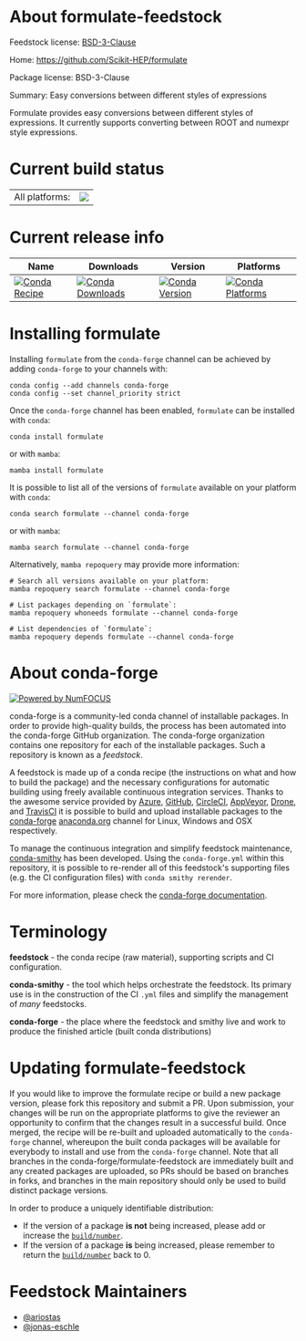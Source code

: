 About formulate-feedstock
=========================

Feedstock license: [BSD-3-Clause](https://github.com/conda-forge/formulate-feedstock/blob/main/LICENSE.txt)

Home: https://github.com/Scikit-HEP/formulate

Package license: BSD-3-Clause

Summary: Easy conversions between different styles of expressions

Formulate provides easy conversions between different styles of expressions.
It currently supports converting between ROOT and numexpr style expressions.


Current build status
====================


<table><tr><td>All platforms:</td>
    <td>
      <a href="https://dev.azure.com/conda-forge/feedstock-builds/_build/latest?definitionId=25732&branchName=main">
        <img src="https://dev.azure.com/conda-forge/feedstock-builds/_apis/build/status/formulate-feedstock?branchName=main">
      </a>
    </td>
  </tr>
</table>

Current release info
====================

| Name | Downloads | Version | Platforms |
| --- | --- | --- | --- |
| [![Conda Recipe](https://img.shields.io/badge/recipe-formulate-green.svg)](https://anaconda.org/conda-forge/formulate) | [![Conda Downloads](https://img.shields.io/conda/dn/conda-forge/formulate.svg)](https://anaconda.org/conda-forge/formulate) | [![Conda Version](https://img.shields.io/conda/vn/conda-forge/formulate.svg)](https://anaconda.org/conda-forge/formulate) | [![Conda Platforms](https://img.shields.io/conda/pn/conda-forge/formulate.svg)](https://anaconda.org/conda-forge/formulate) |

Installing formulate
====================

Installing `formulate` from the `conda-forge` channel can be achieved by adding `conda-forge` to your channels with:

```
conda config --add channels conda-forge
conda config --set channel_priority strict
```

Once the `conda-forge` channel has been enabled, `formulate` can be installed with `conda`:

```
conda install formulate
```

or with `mamba`:

```
mamba install formulate
```

It is possible to list all of the versions of `formulate` available on your platform with `conda`:

```
conda search formulate --channel conda-forge
```

or with `mamba`:

```
mamba search formulate --channel conda-forge
```

Alternatively, `mamba repoquery` may provide more information:

```
# Search all versions available on your platform:
mamba repoquery search formulate --channel conda-forge

# List packages depending on `formulate`:
mamba repoquery whoneeds formulate --channel conda-forge

# List dependencies of `formulate`:
mamba repoquery depends formulate --channel conda-forge
```


About conda-forge
=================

[![Powered by
NumFOCUS](https://img.shields.io/badge/powered%20by-NumFOCUS-orange.svg?style=flat&colorA=E1523D&colorB=007D8A)](https://numfocus.org)

conda-forge is a community-led conda channel of installable packages.
In order to provide high-quality builds, the process has been automated into the
conda-forge GitHub organization. The conda-forge organization contains one repository
for each of the installable packages. Such a repository is known as a *feedstock*.

A feedstock is made up of a conda recipe (the instructions on what and how to build
the package) and the necessary configurations for automatic building using freely
available continuous integration services. Thanks to the awesome service provided by
[Azure](https://azure.microsoft.com/en-us/services/devops/), [GitHub](https://github.com/),
[CircleCI](https://circleci.com/), [AppVeyor](https://www.appveyor.com/),
[Drone](https://cloud.drone.io/welcome), and [TravisCI](https://travis-ci.com/)
it is possible to build and upload installable packages to the
[conda-forge](https://anaconda.org/conda-forge) [anaconda.org](https://anaconda.org/)
channel for Linux, Windows and OSX respectively.

To manage the continuous integration and simplify feedstock maintenance,
[conda-smithy](https://github.com/conda-forge/conda-smithy) has been developed.
Using the ``conda-forge.yml`` within this repository, it is possible to re-render all of
this feedstock's supporting files (e.g. the CI configuration files) with ``conda smithy rerender``.

For more information, please check the [conda-forge documentation](https://conda-forge.org/docs/).

Terminology
===========

**feedstock** - the conda recipe (raw material), supporting scripts and CI configuration.

**conda-smithy** - the tool which helps orchestrate the feedstock.
                   Its primary use is in the construction of the CI ``.yml`` files
                   and simplify the management of *many* feedstocks.

**conda-forge** - the place where the feedstock and smithy live and work to
                  produce the finished article (built conda distributions)


Updating formulate-feedstock
============================

If you would like to improve the formulate recipe or build a new
package version, please fork this repository and submit a PR. Upon submission,
your changes will be run on the appropriate platforms to give the reviewer an
opportunity to confirm that the changes result in a successful build. Once
merged, the recipe will be re-built and uploaded automatically to the
`conda-forge` channel, whereupon the built conda packages will be available for
everybody to install and use from the `conda-forge` channel.
Note that all branches in the conda-forge/formulate-feedstock are
immediately built and any created packages are uploaded, so PRs should be based
on branches in forks, and branches in the main repository should only be used to
build distinct package versions.

In order to produce a uniquely identifiable distribution:
 * If the version of a package **is not** being increased, please add or increase
   the [``build/number``](https://docs.conda.io/projects/conda-build/en/latest/resources/define-metadata.html#build-number-and-string).
 * If the version of a package **is** being increased, please remember to return
   the [``build/number``](https://docs.conda.io/projects/conda-build/en/latest/resources/define-metadata.html#build-number-and-string)
   back to 0.

Feedstock Maintainers
=====================

* [@ariostas](https://github.com/ariostas/)
* [@jonas-eschle](https://github.com/jonas-eschle/)


